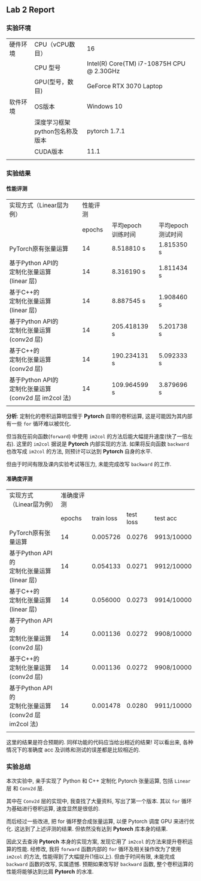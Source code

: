 ## Lab 2 Report

### 实验环境

||||
|--------|--------------|--------------------------|
|硬件环境|CPU（vCPU数目）| 16 |
||CPU 型号 |Intel(R) Core(TM) i7-10875H CPU @ 2.30GHz|
||GPU(型号，数目)|GeForce RTX 3070 Laptop|
|软件环境|OS版本|Windows 10|
||深度学习框架<br>python包名称及版本|pytorch 1.7.1|
||CUDA版本|11.1|
||||

### 实验结果

#### 性能评测

|||||
|-|-|-|-|
| 实现方式（Linear层为例）| 性能评测 |
||epochs|平均epoch<br>训练时间|平均epoch<br>测试时间|
|PyTorch原有张量运算                                       | 14 | 8.518810 s | 1.815350 s |
|基于Python API的<br>定制化张量运算<br>(linear 层)          | 14 | 8.316190 s | 1.811434 s |
|基于C++的<br>定制化张量运算<br>(linear 层)                 | 14 | 8.887545 s | 1.908460 s |
|基于Python API的<br>定制化张量运算<br>(conv2d 层)          | 14 | 205.418139 s | 5.201738 s |
|基于C++的<br>定制化张量运算<br>(conv2d 层)                 | 14 | 190.234131 s | 5.092333 s |
|基于Python API的<br>定制化张量运算<br>(conv2d 层 im2col 法)| 14 | 109.964599 s | 3.879696 s |
||||

**分析**: 定制化的卷积运算明显慢于 **Pytorch** 自带的卷积运算, 这是可能因为其内部有一些 `for` 循环难以被优化.

但当我在前向函数(`forward`) 中使用 `im2col` 的方法后能大幅提升速度(快了一倍左右). 这里的 `im2col` 据说是 **Pytorch** 内部实现的方法. 如果将反向函数 `backward` 也改写成 `im2col` 的方法, 则预计可以达到 **Pytorch** 自身的水平. 

但由于时间有限及课内实验考试等压力, 未能完成改写 `backward` 的工作.

#### 准确度评测

||||||
|-|-|-|-|-|
| 实现方式（Linear层为例）| 准确度评测 |
||epochs| train loss | test loss | test acc |
|PyTorch原有张量运算                                       | 14 | 0.005726 | 0.0276 | 9913/10000 |
|基于Python API的<br>定制化张量运算<br>(linear 层)          | 14 | 0.054133 | 0.0271 | 9912/10000 |
|基于C++的<br>定制化张量运算<br>(linear 层)                 | 14 | 0.056000 | 0.0273 | 9914/10000 |
|基于Python API的<br>定制化张量运算<br>(conv2d 层)          | 14 | 0.001136 | 0.0272 | 9908/10000 |
|基于C++的<br>定制化张量运算<br>(conv2d 层)                 | 14 | 0.001136 | 0.0272 | 9908/10000 |
|基于Python API的<br>定制化张量运算<br>(conv2d 层 im2col 法)| 14 | 0.001478 | 0.0280 | 9911/10000 |
||||

这里的结果是符合预期的. 同样功能的代码应当给出相近的结果! 可以看出来, 各种情况下的准确度 acc 及训练和测试的误差都是比较相近的.

### 实验总结

本次实验中, 亲手实现了 Python 和 C++ 定制化 Pytorch 张量运算, 包括 `Linear` 层 和 `Conv2d` 层.

其中在 `Conv2d` 层的实现中, 我查找了大量资料, 写出了第一个版本. 其以 `for` 循环为基础进行卷积运算, 速度显然是很低的. 

而后经过一些改进, 把 for 循环整合成张量运算, 以便 Pytorch 调度 GPU 来进行优化. 这达到了上述评测的结果. 但依然没有达到 **Pytorch** 库本身的结果. 

因此又去查询 **Pytorch** 本身的实现方案, 发现它用了 `im2col` 的方法来提升卷积运算的性能. 经修改, 我将 `forward` 函数内部的 `for` 循环及相关操作改为了使用 `im2col` 的方法, 性能得到了大幅提升(1倍以上). 但由于时间有限, 未能完成 `backward` 函数的改写, 实属遗憾. 预期如果改写好 `backward` 函数, 整个卷积运算的性能将能够达到比肩 **Pytorch** 的水准.
